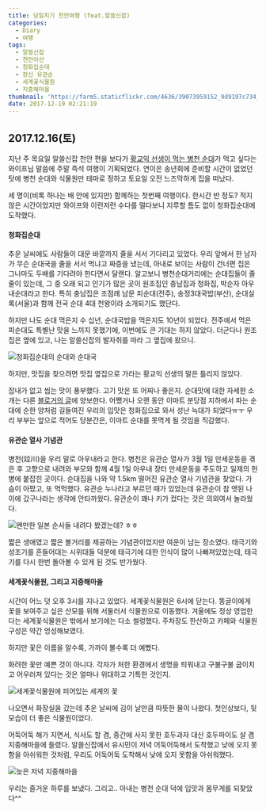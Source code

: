 ```yaml
---
title: 당일치기 천안여행 (feat.알쓸신잡)
categories:
  - Diary
  - 여행
tags:
  - 알쓸신잡
  - 천안아산
  - 청화집순대
  - 장신 유관순
  - 세계꽃식물원
  - 지중해마을
thumbnail: 'https://farm5.staticflickr.com/4636/39073959152_9d9197c734_z.jpg'
date: 2017-12-19 02:21:19
---
```





## 2017.12.16(토)

지난 주 목요일 알쓸신잡 천안 편을 보다가 [황교익 선생이 먹는 병천 순대](http://program.tving.com/tvn/trivia2/7/Board/View?b_seq=38)가 먹고 싶다는 와이프님 말씀에 주말 즉석 여행이 기획되었다. 연이은 송년회에 준비할 시간이 없었던 탓에 병천 순대와 식물원만 테마로 정하고 토요일 오전 느즈막하게 집을 떠났다. 

세 명이(비록 하나는 배 안에 있지만) 함께하는 첫번째 여행이다. 한시간 반 정도? 적지 않은 시간이었지만 와이프와 이런저런 수다를 떨다보니 지루할 틈도 없이 청화집순대에 도착했다. 



#### 청화집순대

추운 날씨에도 사람들이 대문 바깥까지 줄을 서서 기다리고 있었다.  우리 앞에서 한 남자가 무슨 순대국을 줄을 서서 먹냐고 짜증을 냈는데, 아내로 보이는 사람이 건너편 집은 그나마도 두배를 기다려야 한다면서 달랜다. 알고보니 병천순대거리에는 순대집들이 줄줄이 있는데, 그 중 오래 되고 인기가 많은 곳이 원조집인 충남집과 청화집, 박순자 아우내순대라고 한다. 특히 충남집은 조점례 남문 피순대(전주), 송정3대국밥(부산), 순대실록(서울)과 함께 전국 순대 4대 천왕이라 소개되기도 했단다. 

하지만 나도 순대 먹은지 수 십년, 순대국밥을 먹은지도 10년이 되었다. 전주에서 먹은 피순대도 특별난 맛을 느끼지 못했기에, 이번에도 큰 기대는 하지 않았다. 더군다나 원조집은 옆에 있고, 나는 알쓸신잡의 발자취를 따라 그 옆집에 왔으니. 

![청화집순대의 순대와 순대국](https://farm5.staticflickr.com/4688/38394875404_aea67dfdd6_z.jpg)

하지만, 맛집을 찾으려면 맛집 옆집으로 가라는 황교익 선생의 말은 틀리지 않았다. 

잡내가 없고 씹는 맛이 풍부했다. 고기 맛은 또 어찌나 좋은지. 순대맛에 대한 자세한 소개는 다른 [블로거의 글](https://m.blog.naver.com/PostView.nhn?blogId=gaogaiga2000&logNo=220502554782&proxyReferer=https%3A%2F%2Fwww.google.co.kr%2F)에 양보한다. 어쨌거나 오랜 동안 이마트 분당점 지하에서 파는 순대에 순한 양처럼 길들여진 우리의 입맛은 청화집으로 와서 성난 늑대가 되었다ㅠㅜ 우리 부부는 앞으로 적어도 당분간은, 이마트 순대를 못먹게 될 것임을 직감했다. 



#### 유관순 열사 기념관

병천(竝川)을 우리 말로 아우내라고 한다. 병천은 유관순 열사가 3월 1일 만세운동을 겪은 후 고향으로 내려와 부모와 함께 4월 1일 아우내 장터 만세운동을 주도하고 일제의 헌병에 붙잡힌 곳이다. 순대집을 나와 약 1.5km 떨어진 유관순 열사 기념관을 찾았다. 가슴이 아팠고, 또 먹먹했다. 유관순 누나라고 부르던 때가 있었는데 유관순이 참 앳된 나이에 갔구나라는 생각에 안타까웠다. 유관순이 꽤나 키가 컸다는 것은 의외여서 놀라웠다. 

![왠만한 일본 순사들 내려다 봤겠는데? ㅎㅎ](https://farm5.staticflickr.com/4588/38394924234_7c2ce8910e_z.jpg)

짧은 생애였고 짧은 볼거리를 제공하는 기념관이었지만 여운이 남는 장소였다. 태극기와 성조기를 흔들어대는 시위대들 덕분에 태극기에 대한 인식이 많이 나빠져있었는데, 태극기를 다시 한번 돌아볼 수 있게 된 것도 반가웠다. 



#### 세계꽃식물원, 그리고 지중해마을 

시간이 어느 덧 오후 3시를 지나고 있었다. 세계꽃식물원은 6시에 닫는다. 똥글이에게 꽃을 보여주고 싶은 산모를 위해 서둘러서 식물원으로 이동했다. 겨울에도 정상 영업한다는 세계꽃식물원은 밖에서 보기에는 다소 썰렁했다. 주차장도 한산하고 카페와 식물원 구성은 약간 엉성해보였다. 

하지만 꽃은 이름을 알수록, 가까이 볼수록 더 예뻤다. 

화려한 꽃만 예쁜 것이 아니다. 각자가 처한 환경에서 생명을 틔워내고 구불구불 굽이치고 어우러져 있다는 것은 얼마나 위대하고 기특한 것인지. 

![세계꽃식물원에 피어있는 세계의 꽃](https://farm5.staticflickr.com/4636/39073959152_9d9197c734_z.jpg)

나오면서 화장실을 갔는데 추운 날씨에 김이 날만큼 따뜻한 물이 나왔다. 첫인상보다, 뒷모습이 더 좋은 식물원이었다. 

어둑어둑 해가 지면서, 식사도 할 겸, 중간에 사지 못한 호두과자 대신 호두파이도 살 겸 지중해마을에 들렸다. 알쓸신잡에서 유시민이 저녁 어둑어둑해서 도착했고 낮에 오지 못함을 아쉬워한 것처럼, 우리도 어둑어둑 도착해서 낮에 오지 못함을 아쉬워했다. 

![늦은 저녁 지중해마을](https://farm5.staticflickr.com/4730/38394874994_fd1dfdcfa6_o.png)

우리는 즐거운 하루를 보냈다. 그리고.. 아내는 병천 순대 덕에 입맛과 몸무게를 되찾았다^^